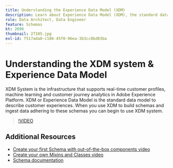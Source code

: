 ```yaml
---
title: Understanding the Experience Data Model (XDM)
description: Learn about Experience Data Model (XDM), the standard data model to describe customer experiences.
role: Data Architect, Data Engineer
feature: Schemas
kt: 2696
thumbnail: 27105.jpg
exl-id: f517ada0-c106-45f0-96ea-3b3cc8bd03ba
---
```

# Understanding the XDM system & Experience Data Model

XDM System is the infrastructure that supports real-time customer profiles, machine learning and customer journey analytics in Adobe Experience Platform. XDM or Experience Data Model is the standard data model to describe customer experiences. When you use XDM to build schemas and ingest data adhering to these schemas you can begin to use XDM system.

>[!VIDEO](https://video.tv.adobe.com/v/27105?quality=12&learn=on)

## Additional Resources

* [Create your first Schema with out-of-the-box components video](create-your-first-schema-with-out-of-the-box-components.md)
* [Create your own Mixins and Classes video](create-your-own-mixins-and-classes.md)
* [Schema documentation](https://experienceleague.adobe.com/docs/experience-platform/xdm/home.html)
